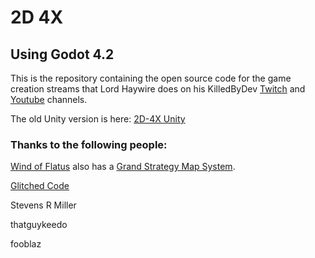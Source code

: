 # 2D 4X

## Using Godot 4.2

This is the repository containing the open source code for the game creation streams that Lord Haywire does on his KilledByDev [Twitch](https://www.twitch.tv/killedbydev) 
and [Youtube](https://www.youtube.com/@killedbydev) channels.

The old Unity version is here: [2D-4X Unity](https://github.com/lordhaywire/2D-4X-Unity)

### Thanks to the following people:

[Wind of Flatus](https://flatus.itch.io/) also has a [Grand Strategy Map System](https://github.com/HooniusDev/gs-map-system).

[Glitched Code](https://www.youtube.com/@GlitchedCode)

Stevens R Miller

thatguykeedo

fooblaz